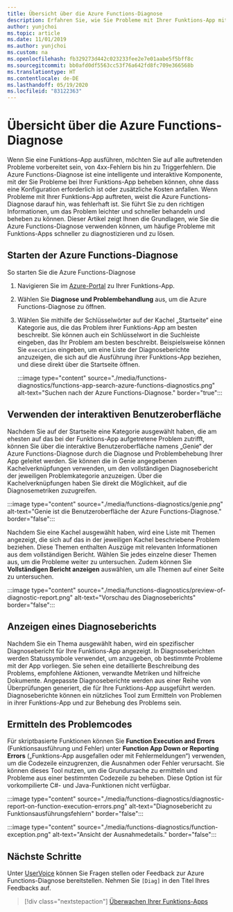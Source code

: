 ```yaml
---
title: Übersicht über die Azure Functions-Diagnose
description: Erfahren Sie, wie Sie Probleme mit Ihrer Funktions-App mit der Azure Functions-Diagnose beheben können.
author: yunjchoi
ms.topic: article
ms.date: 11/01/2019
ms.author: yunjchoi
ms.custom: na
ms.openlocfilehash: fb329273d442c023233fee2e7e01aabe5f5bff8c
ms.sourcegitcommit: bb0afd0df5563cc53f76a642fd8fc709e366568b
ms.translationtype: HT
ms.contentlocale: de-DE
ms.lasthandoff: 05/19/2020
ms.locfileid: "83122363"
---
```

# <a name="azure-functions-diagnostics-overview"></a>Übersicht über die Azure Functions-Diagnose

Wenn Sie eine Funktions-App ausführen, möchten Sie auf alle auftretenden Probleme vorbereitet sein, von 4xx-Fehlern bis hin zu Triggerfehlern. Die Azure Functions-Diagnose ist eine intelligente und interaktive Komponente, mit der Sie Probleme bei Ihrer Funktions-App beheben können, ohne dass eine Konfiguration erforderlich ist oder zusätzliche Kosten anfallen. Wenn Probleme mit Ihrer Funktions-App auftreten, weist die Azure Functions-Diagnose darauf hin, was fehlerhaft ist. Sie führt Sie zu den richtigen Informationen, um das Problem leichter und schneller behandeln und beheben zu können. Dieser Artikel zeigt Ihnen die Grundlagen, wie Sie die Azure Functions-Diagnose verwenden können, um häufige Probleme mit Funktions-Apps schneller zu diagnostizieren und zu lösen.

## <a name="start-azure-functions-diagnostics"></a>Starten der Azure Functions-Diagnose

So starten Sie die Azure Functions-Diagnose

1. Navigieren Sie im [Azure-Portal](https://portal.azure.com) zu Ihrer Funktions-App.
1. Wählen Sie **Diagnose und Problembehandlung** aus, um die Azure Functions-Diagnose zu öffnen.
1. Wählen Sie mithilfe der Schlüsselwörter auf der Kachel „Startseite“ eine Kategorie aus, die das Problem ihrer Funktions-App am besten beschreibt. Sie können auch ein Schlüsselwort in die Suchleiste eingeben, das Ihr Problem am besten beschreibt. Beispielsweise können Sie `execution` eingeben, um eine Liste der Diagnoseberichte anzuzeigen, die sich auf die Ausführung ihrer Funktions-App beziehen, und diese direkt über die Startseite öffnen.

   :::image type="content" source="./media/functions-diagnostics/functions-app-search-azure-functions-diagnostics.png" alt-text="Suchen nach der Azure Functions-Diagnose." border="true":::

## <a name="use-the-interactive-interface"></a>Verwenden der interaktiven Benutzeroberfläche

Nachdem Sie auf der Startseite eine Kategorie ausgewählt haben, die am ehesten auf das bei der Funktions-App aufgetretene Problem zutrifft, können Sie über die interaktive Benutzeroberfläche namens „Genie“ der Azure Functions-Diagnose durch die Diagnose und Problembehebung Ihrer App geleitet werden. Sie können die in Genie angegebenen Kachelverknüpfungen verwenden, um den vollständigen Diagnosebericht der jeweiligen Problemkategorie anzuzeigen. Über die Kachelverknüpfungen haben Sie direkt die Möglichkeit, auf die Diagnosemetriken zuzugreifen.

:::image type="content" source="./media/functions-diagnostics/genie.png" alt-text="Genie ist die Benutzeroberfläche der Azure Functions-Diagnose." border="false":::

Nachdem Sie eine Kachel ausgewählt haben, wird eine Liste mit Themen angezeigt, die sich auf das in der jeweiligen Kachel beschriebene Problem beziehen. Diese Themen enthalten Auszüge mit relevanten Informationen aus dem vollständigen Bericht. Wählen Sie jedes einzelne dieser Themen aus, um die Probleme weiter zu untersuchen. Zudem können Sie **Vollständigen Bericht anzeigen** auswählen, um alle Themen auf einer Seite zu untersuchen.

:::image type="content" source="./media/functions-diagnostics/preview-of-diagnostic-report.png" alt-text="Vorschau des Diagnoseberichts" border="false":::

## <a name="view-a-diagnostic-report"></a>Anzeigen eines Diagnoseberichts

Nachdem Sie ein Thema ausgewählt haben, wird ein spezifischer Diagnosebericht für Ihre Funktions-App angezeigt. In Diagnoseberichten werden Statussymbole verwendet, um anzugeben, ob bestimmte Probleme mit der App vorliegen. Sie sehen eine detaillierte Beschreibung des Problems, empfohlene Aktionen, verwandte Metriken und hilfreiche Dokumente. Angepasste Diagnoseberichte werden aus einer Reihe von Überprüfungen generiert, die für Ihre Funktions-App ausgeführt werden. Diagnoseberichte können ein nützliches Tool zum Ermitteln von Problemen in ihrer Funktions-App und zur Behebung des Problems sein.

## <a name="find-the-problem-code"></a>Ermitteln des Problemcodes

Für skriptbasierte Funktionen können Sie **Function Execution and Errors** (Funktionsausführung und Fehler) unter **Function App Down or Reporting Errors** („Funktions-App ausgefallen oder mit Fehlermeldungen“) verwenden, um die Codezeile einzugrenzen, die Ausnahmen oder Fehler verursacht. Sie können dieses Tool nutzen, um die Grundursache zu ermitteln und Probleme aus einer bestimmten Codezeile zu beheben. Diese Option ist für vorkompilierte C#- und Java-Funktionen nicht verfügbar.

:::image type="content" source="./media/functions-diagnostics/diagnostic-report-on-function-execution-errors.png" alt-text="Diagnosebericht zu Funktionsausführungsfehlern" border="false":::

:::image type="content" source="./media/functions-diagnostics/function-exception.png" alt-text="Ansicht der Ausnahmedetails." border="false":::

## <a name="next-steps"></a>Nächste Schritte

Unter [UserVoice](https://feedback.azure.com/forums/355860-azure-functions) können Sie Fragen stellen oder Feedback zur Azure Functions-Diagnose bereitstellen. Nehmen Sie `[Diag]` in den Titel Ihres Feedbacks auf.

> [!div class="nextstepaction"]
> [Überwachen Ihrer Funktions-Apps](functions-monitoring.md)
